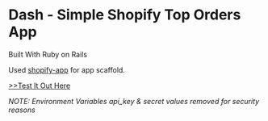 # Dash - Simple Shopify Top Orders App

Built With Ruby on Rails

Used [shopify-app](https://github.com/Shopify/shopify_app) for app scaffold.

[>>Test It Out Here](https://apps.shopify.com/dash-simple-analytics)

*NOTE: Environment Variables api_key & secret values removed for security reasons*


